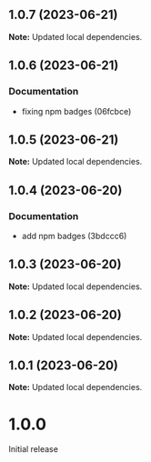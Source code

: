 ## 1.0.7 (2023-06-21)

**Note:** Updated local dependencies.

## 1.0.6 (2023-06-21)

### Documentation

- fixing npm badges (06fcbce)

## 1.0.5 (2023-06-21)

**Note:** Updated local dependencies.

## 1.0.4 (2023-06-20)

### Documentation

- add npm badges (3bdccc6)

## 1.0.3 (2023-06-20)

**Note:** Updated local dependencies.

## 1.0.2 (2023-06-20)

**Note:** Updated local dependencies.

## 1.0.1 (2023-06-20)

**Note:** Updated local dependencies.

# 1.0.0

Initial release
